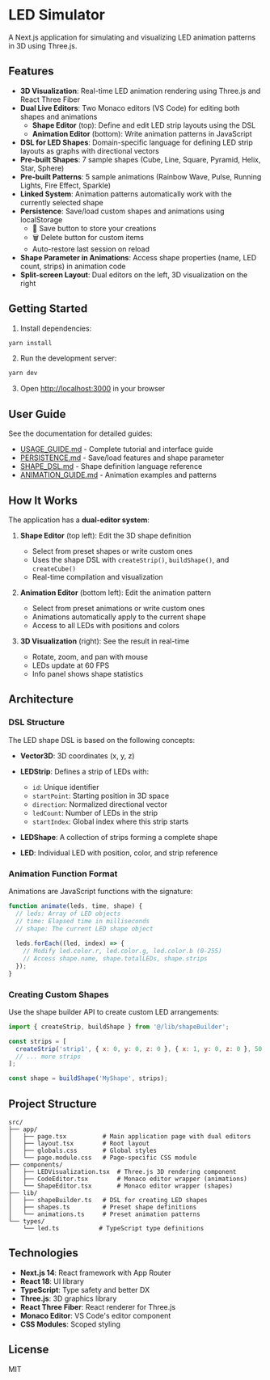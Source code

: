 # LED Simulator

A Next.js application for simulating and visualizing LED animation patterns in 3D using Three.js.

## Features

- **3D Visualization**: Real-time LED animation rendering using Three.js and React Three Fiber
- **Dual Live Editors**: Two Monaco editors (VS Code) for editing both shapes and animations
  - **Shape Editor** (top): Define and edit LED strip layouts using the DSL
  - **Animation Editor** (bottom): Write animation patterns in JavaScript
- **DSL for LED Shapes**: Domain-specific language for defining LED strip layouts as graphs with directional vectors
- **Pre-built Shapes**: 7 sample shapes (Cube, Line, Square, Pyramid, Helix, Star, Sphere)
- **Pre-built Patterns**: 5 sample animations (Rainbow Wave, Pulse, Running Lights, Fire Effect, Sparkle)
- **Linked System**: Animation patterns automatically work with the currently selected shape
- **Persistence**: Save/load custom shapes and animations using localStorage
  - 💾 Save button to store your creations
  - 🗑️ Delete button for custom items
  - Auto-restore last session on reload
- **Shape Parameter in Animations**: Access shape properties (name, LED count, strips) in animation code
- **Split-screen Layout**: Dual editors on the left, 3D visualization on the right

## Getting Started

1. Install dependencies:
```bash
yarn install
```

2. Run the development server:
```bash
yarn dev
```

3. Open [http://localhost:3000](http://localhost:3000) in your browser

## User Guide

See the documentation for detailed guides:
- [USAGE_GUIDE.md](USAGE_GUIDE.md) - Complete tutorial and interface guide
- [PERSISTENCE.md](PERSISTENCE.md) - Save/load features and shape parameter
- [SHAPE_DSL.md](SHAPE_DSL.md) - Shape definition language reference
- [ANIMATION_GUIDE.md](ANIMATION_GUIDE.md) - Animation examples and patterns

## How It Works

The application has a **dual-editor system**:

1. **Shape Editor** (top left): Edit the 3D shape definition
   - Select from preset shapes or write custom ones
   - Uses the shape DSL with `createStrip()`, `buildShape()`, and `createCube()`
   - Real-time compilation and visualization
   
2. **Animation Editor** (bottom left): Edit the animation pattern
   - Select from preset animations or write custom ones
   - Animations automatically apply to the current shape
   - Access to all LEDs with positions and colors

3. **3D Visualization** (right): See the result in real-time
   - Rotate, zoom, and pan with mouse
   - LEDs update at 60 FPS
   - Info panel shows shape statistics

## Architecture

### DSL Structure

The LED shape DSL is based on the following concepts:

- **Vector3D**: 3D coordinates (x, y, z)
- **LEDStrip**: Defines a strip of LEDs with:
  - `id`: Unique identifier
  - `startPoint`: Starting position in 3D space
  - `direction`: Normalized directional vector
  - `ledCount`: Number of LEDs in the strip
  - `startIndex`: Global index where this strip starts

- **LEDShape**: A collection of strips forming a complete shape
- **LED**: Individual LED with position, color, and strip reference

### Animation Function Format

Animations are JavaScript functions with the signature:
```javascript
function animate(leds, time, shape) {
  // leds: Array of LED objects
  // time: Elapsed time in milliseconds
  // shape: The current LED shape object
  
  leds.forEach((led, index) => {
    // Modify led.color.r, led.color.g, led.color.b (0-255)
    // Access shape.name, shape.totalLEDs, shape.strips
  });
}
```

### Creating Custom Shapes

Use the shape builder API to create custom LED arrangements:

```javascript
import { createStrip, buildShape } from '@/lib/shapeBuilder';

const strips = [
  createStrip('strip1', { x: 0, y: 0, z: 0 }, { x: 1, y: 0, z: 0 }, 50, 0),
  // ... more strips
];

const shape = buildShape('MyShape', strips);
```

## Project Structure

```
src/
├── app/
│   ├── page.tsx          # Main application page with dual editors
│   ├── layout.tsx        # Root layout
│   ├── globals.css       # Global styles
│   └── page.module.css   # Page-specific CSS module
├── components/
│   ├── LEDVisualization.tsx  # Three.js 3D rendering component
│   ├── CodeEditor.tsx        # Monaco editor wrapper (animations)
│   └── ShapeEditor.tsx       # Monaco editor wrapper (shapes)
├── lib/
│   ├── shapeBuilder.ts   # DSL for creating LED shapes
│   ├── shapes.ts         # Preset shape definitions
│   └── animations.ts     # Preset animation patterns
└── types/
    └── led.ts           # TypeScript type definitions
```

## Technologies

- **Next.js 14**: React framework with App Router
- **React 18**: UI library
- **TypeScript**: Type safety and better DX
- **Three.js**: 3D graphics library
- **React Three Fiber**: React renderer for Three.js
- **Monaco Editor**: VS Code's editor component
- **CSS Modules**: Scoped styling

## License

MIT

